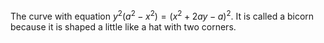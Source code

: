 The curve with equation $y^{2}(a^{2}-x^{2})=(x^{2}+2ay-a)^{2}.$ It is
called a bicorn because it is shaped a little like a hat with two
corners.
